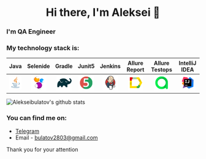


<h1 align="center">Hi there, I'm Aleksei  👋 </h1>
<h3 align="left"> I'm  QA Engineer  </h3>



### My technology stack is:

|          Java           | Selenide | Gradle | Junit5 |  Jenkins | Allure Report | Allure Testops | IntelliJ IDEA |
|:-----------------------:|:----:|:------:|:------:|:-------------:|:---------:|:---------:|:--------:|
| ![Java](icons/Java.png) | ![Selenide](icons/Selenide.png) | ![Gradle](icons/Gradle.png) | ![JUnit5](icons/JUnit5.png) |  ![Jenkins](icons/Jenkins.png) | ![Allure Report](icons/Allure_Report.png) | ![AllureTestOps](icons/AllureTestOps.png) | ![Intelij_IDEA](icons/Intelij_IDEA.png) |


![Alekseibulatov's github stats](https://github-readme-stats.vercel.app/api?username=alekseibulatov&show_icons=true&theme=radical)

### You can find me on:

+  [Telegram](https://t.me/AxBul4)
+ Email - bulatov2803@gmail.com

Thank you for your attention




<!--
**alekseibulatov/alekseibulatov** is a ✨ _special_ ✨ repository because its `README.md` (this file) appears on your GitHub profile.

Here are some ideas to get you started:

- 🔭 I’m currently working on ...
- 🌱 I’m currently learning ...
- 👯 I’m looking to collaborate on ...
- 🤔 I’m looking for help with ... 
- 💬 Ask me about ...
- 📫 How to reach me: ...
- 😄 Pronouns: ...
- ⚡ Fun fact: ...
-->













